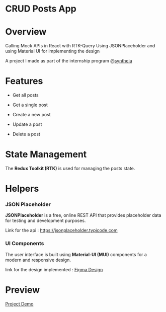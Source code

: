 <h1>CRUD Posts App</h1>

<h1>Overview</h1>

Calling Mock APIs in React with RTK-Query Using JSONPlaceholder and using Material UI for implementing the design

A project I made as part of the internship program @[syntheia](https://syntheia.io/)



<h1>Features</h1>
 
* Get all posts

* Get a single post

* Create a new post

* Update a post

* Delete a post

# State Management

The **Redux Toolkit (RTK)** is used for managing the posts state.

# Helpers

### JSON Placeholder
**JSONPlaceholder** is a free, online REST API that provides placeholder data for testing and development purposes.

Link for the api : https://jsonplaceholder.typicode.com

### UI Components

The user interface is built using **Material-UI (MUI)** components for a modern and responsive design.

link for the design implemented : [Figma Design](https://www.figma.com/design/hK5Qq5LVPZeSqz0kIfdr79/Form?node-id=0-1&p=f)

<h1> Preview </h1>

[Project Demo](https://drive.google.com/file/d/1s0vR9tLvHvx0vArkyIryupcP9BubQq_A/view?usp=sharing)
